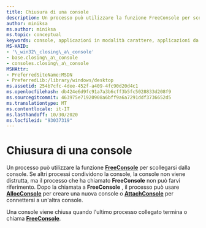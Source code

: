 ```yaml
---
title: Chiusura di una console
description: Un processo può utilizzare la funzione FreeConsole per scollegarsi dalla console.
author: miniksa
ms.author: miniksa
ms.topic: conceptual
keywords: console, applicazioni in modalità carattere, applicazioni da riga di comando, applicazioni di terminale, api della console
MS-HAID:
- '\_win32\_closing\_a\_console'
- base.closing\_a\_console
- consoles.closing\_a\_console
MSHAttr:
- PreferredSiteName:MSDN
- PreferredLib:/library/windows/desktop
ms.assetid: 254b7cfc-4dee-452f-a409-4fc90d20d4c1
ms.openlocfilehash: db424e6d9fc91a7a3b6cff3b5fc5028833d208f9
ms.sourcegitcommit: 463975e71920908a6bff9a6a7291ddf3736652d5
ms.translationtype: MT
ms.contentlocale: it-IT
ms.lasthandoff: 10/30/2020
ms.locfileid: "93037319"
---
```

# <a name="closing-a-console"></a>Chiusura di una console

Un processo può utilizzare la funzione [**FreeConsole**](freeconsole.md) per scollegarsi dalla console. Se altri processi condividono la console, la console non viene distrutta, ma il processo che ha chiamato **FreeConsole** non può farvi riferimento. Dopo la chiamata a **FreeConsole** , il processo può usare [**AllocConsole**](allocconsole.md) per creare una nuova console o [**AttachConsole**](attachconsole.md) per connettersi a un'altra console.

Una console viene chiusa quando l'ultimo processo collegato termina o chiama [**FreeConsole**](freeconsole.md).

